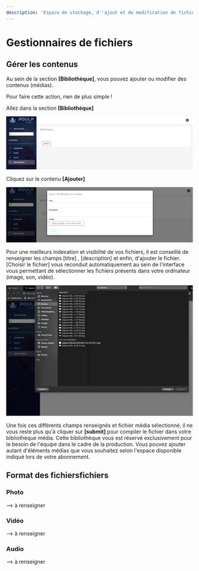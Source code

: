 ```yaml
---
description: 'Espace de stockage, d''ajout et de modification de fichiers médias.'
---
```


# Gestionnaires de fichiers

## Gérer les contenus 

Au sein de la section **\[Bibliothèque\]**, vous pouvez ajouter ou modifier des contenus \(médias\). 

Pour faire cette action, rien de plus simple !  

Allez dans la section **\[Bibliothèque\]**

![](.gitbook/assets/capture-de-cran-2019-06-17-a-16.21.46.png)

Cliquez sur le contenu **\[Ajouter\]**

![](.gitbook/assets/capture-de-cran-2019-06-17-a-16.21.56.png)

Pour une meilleurs indexation et visibilité de vos fichiers, il est conseillé de renseigner les champs \[titre\] , \[description\] et enfin, d'ajouter le fichier. \[Choisir le fichier\] vous reconduit automatiquement au sein de l'interface vous permettant de sélectionner les fichiers présents dans votre ordinateur \(image, son, vidéo\).

![](.gitbook/assets/capture-de-cran-2019-06-17-a-16.26.34.png)

Une fois ces différents champs renseignés et fichier média sélectionné, il ne vous reste plus qu'à cliquer sur **\[submit\]** pour compiler le fichier dans votre bibliothèque média. Cette bibliothèque vous est réservé exclusivement pour le besoin de l'équipe dans le cadre de la production. Vous pouvez ajouter autant d'éléments médias que vous souhaitez selon l'espace disponible indiqué lors de votre abonnement.  

## Format des fichiersfichiers 

### Photo 

--&gt; à renseigner

### Vidéo 

--&gt; à renseigner

### Audio 

--&gt; à renseigner

